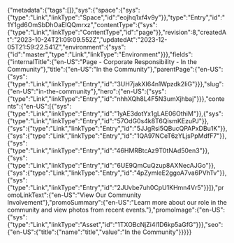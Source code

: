 {"metadata":{"tags":[]},"sys":{"space":{"sys":{"type":"Link","linkType":"Space","id":"eojhq1xf4v9y"}},"type":"Entry","id":"1Y1gd6OmSbDhOaElQQmrxz","contentType":{"sys":{"type":"Link","linkType":"ContentType","id":"page"}},"revision":8,"createdAt":"2023-10-24T21:09:09.552Z","updatedAt":"2023-12-05T21:59:22.541Z","environment":{"sys":{"id":"master","type":"Link","linkType":"Environment"}}},"fields":{"internalTitle":{"en-US":"Page - Corporate Responsibility - In the Community"},"title":{"en-US":"In the Community"},"parentPage":{"en-US":{"sys":{"type":"Link","linkType":"Entry","id":"3UH7jakXI64n1Wpzdk2IiG"}}},"slug":{"en-US":"in-the-community"},"hero":{"en-US":{"sys":{"type":"Link","linkType":"Entry","id":"nhhXQh8L4F5N3umXjhbaj"}}},"contents":{"en-US":[{"sys":{"type":"Link","linkType":"Entry","id":"1yAE3dotYx1gLAE06OthiM"}},{"sys":{"type":"Link","linkType":"Entry","id":"57OdG0s4k8T6QismKEzuPJ"}},{"sys":{"type":"Link","linkType":"Entry","id":"5JJgRsi5QBucQPAPxDBu1K"}},{"sys":{"type":"Link","linkType":"Entry","id":"1QA97NCeT6zYLjsPpMdfF7"}},{"sys":{"type":"Link","linkType":"Entry","id":"46HMRBtcAz9T0tNAd50en3"}},{"sys":{"type":"Link","linkType":"Entry","id":"6UE9QmCuQzup8AXNecAJGo"}},{"sys":{"type":"Link","linkType":"Entry","id":"4pZymleE2ggoA7va6PVhTv"}},{"sys":{"type":"Link","linkType":"Entry","id":"2JUvbe7uh0CpU1KHmn4Vr5"}}]},"promoLinkText":{"en-US":"View Our Community Involvement"},"promoSummary":{"en-US":"Learn more about our role in the community and view photos from recent events."},"promoImage":{"en-US":{"sys":{"type":"Link","linkType":"Asset","id":"1TXOBcNjZi4l1D6kp5aGfG"}}},"seo":{"en-US":{"title":{"name":"title","value":"In the Community"}}}}}